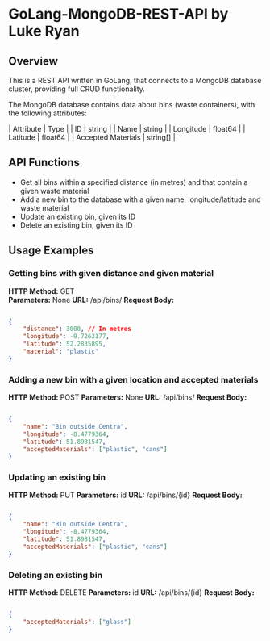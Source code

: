 # GoLang-MongoDB-REST-API by Luke Ryan

## Overview
This is a REST API written in GoLang, that connects to a MongoDB database cluster, providing full CRUD functionality.

The MongoDB database contains data about bins (waste containers), with the following attributes:

| Attribute | Type |
| ID                      | string |
| Name                    | string |
| Longitude               | float64 |
| Latitude                | float64 |
| Accepted Materials      | string[] |

## API Functions
- Get all bins within a specified distance (in metres) and that contain a given waste material
- Add a new bin to the database with a given name, longitude/latitude and waste material
- Update an existing bin, given its ID
- Delete an existing bin, given its ID

## Usage Examples

### Getting bins with given distance and given material
**HTTP Method:** GET  
**Parameters:** None
**URL:** /api/bins/
**Request Body:**
```json

{
    "distance": 3000, // In metres
    "longitude": -9.7263177,
    "latitude": 52.2835895,
    "material": "plastic"
}

```

### Adding a new bin with a given location and accepted materials
**HTTP Method:** POST
**Parameters:** None
**URL:** /api/bins/
**Request Body:**
```json

{
    "name": "Bin outside Centra",
    "longitude": -8.4779364,
    "latitude": 51.8981547,
    "acceptedMaterials": ["plastic", "cans"]
}

```

### Updating an existing bin
**HTTP Method:** PUT
**Parameters:** id
**URL:** /api/bins/{id}
**Request Body:**
```json

{
    "name": "Bin outside Centra",
    "longitude": -8.4779364,
    "latitude": 51.8981547,
    "acceptedMaterials": ["plastic", "cans"]
}

```

### Deleting an existing bin
**HTTP Method:** DELETE
**Parameters:** id
**URL:** /api/bins/{id}
**Request Body:**
```json

{
    "acceptedMaterials": ["glass"]
}

```
